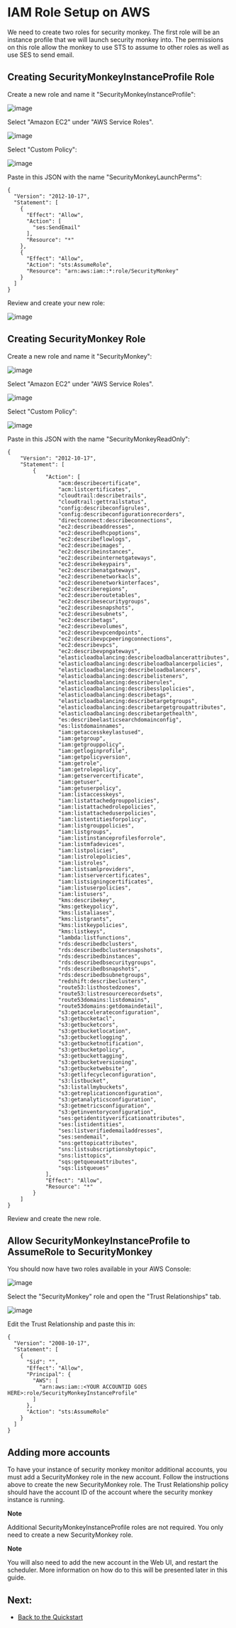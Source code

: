 IAM Role Setup on AWS
=====================

We need to create two roles for security monkey. The first role will be an instance profile that we will launch security monkey into. The permissions on this role allow the monkey to use STS to assume to other roles as well as use SES to send email.

Creating SecurityMonkeyInstanceProfile Role
-------------------------------------------

Create a new role and name it "SecurityMonkeyInstanceProfile":

![image](images/resized_name_securitymonkeyinstanceprofile_role.png)

Select "Amazon EC2" under "AWS Service Roles".

![image](images/resized_create_role.png)

Select "Custom Policy":

![image](images/resized_role_policy.png)

Paste in this JSON with the name "SecurityMonkeyLaunchPerms":

~~~~ {.sourceCode .json}
{
  "Version": "2012-10-17",
  "Statement": [
    {
      "Effect": "Allow",
      "Action": [
        "ses:SendEmail"
      ],
      "Resource": "*"
    },
    {
      "Effect": "Allow",
      "Action": "sts:AssumeRole",
      "Resource": "arn:aws:iam::*:role/SecurityMonkey"
    }
  ]
}
~~~~

Review and create your new role:

![image](images/resized_role_confirmation.png)

Creating SecurityMonkey Role
----------------------------

Create a new role and name it "SecurityMonkey":

![image](images/resized_name_securitymonkey_role.png)

Select "Amazon EC2" under "AWS Service Roles".

![image](images/resized_create_role.png)

Select "Custom Policy":

![image](images/resized_role_policy.png)

Paste in this JSON with the name "SecurityMonkeyReadOnly":

~~~~ {.sourceCode .json}
{
    "Version": "2012-10-17",
    "Statement": [
        {
            "Action": [
                "acm:describecertificate",
                "acm:listcertificates",
                "cloudtrail:describetrails",
                "cloudtrail:gettrailstatus",
                "config:describeconfigrules",
                "config:describeconfigurationrecorders",
                "directconnect:describeconnections",
                "ec2:describeaddresses",
                "ec2:describedhcpoptions",
                "ec2:describeflowlogs",
                "ec2:describeimages",
                "ec2:describeinstances",
                "ec2:describeinternetgateways",
                "ec2:describekeypairs",
                "ec2:describenatgateways",
                "ec2:describenetworkacls",
                "ec2:describenetworkinterfaces",
                "ec2:describeregions",
                "ec2:describeroutetables",
                "ec2:describesecuritygroups",
                "ec2:describesnapshots",
                "ec2:describesubnets",
                "ec2:describetags",
                "ec2:describevolumes",
                "ec2:describevpcendpoints",
                "ec2:describevpcpeeringconnections",
                "ec2:describevpcs",
                "ec2:describevpngateways",
                "elasticloadbalancing:describeloadbalancerattributes",
                "elasticloadbalancing:describeloadbalancerpolicies",
                "elasticloadbalancing:describeloadbalancers",
                "elasticloadbalancing:describelisteners",
                "elasticloadbalancing:describerules",
                "elasticloadbalancing:describesslpolicies",
                "elasticloadbalancing:describetags",
                "elasticloadbalancing:describetargetgroups",
                "elasticloadbalancing:describetargetgroupattributes",
                "elasticloadbalancing:describetargethealth",
                "es:describeelasticsearchdomainconfig",
                "es:listdomainnames",
                "iam:getaccesskeylastused",
                "iam:getgroup",
                "iam:getgrouppolicy",
                "iam:getloginprofile",
                "iam:getpolicyversion",
                "iam:getrole",
                "iam:getrolepolicy",
                "iam:getservercertificate",
                "iam:getuser",
                "iam:getuserpolicy",
                "iam:listaccesskeys",
                "iam:listattachedgrouppolicies",
                "iam:listattachedrolepolicies",
                "iam:listattacheduserpolicies",
                "iam:listentitiesforpolicy",
                "iam:listgrouppolicies",
                "iam:listgroups",
                "iam:listinstanceprofilesforrole",
                "iam:listmfadevices",
                "iam:listpolicies",
                "iam:listrolepolicies",
                "iam:listroles",
                "iam:listsamlproviders",
                "iam:listservercertificates",
                "iam:listsigningcertificates",
                "iam:listuserpolicies",
                "iam:listusers",
                "kms:describekey",
                "kms:getkeypolicy",
                "kms:listaliases",
                "kms:listgrants",
                "kms:listkeypolicies",
                "kms:listkeys",
                "lambda:listfunctions",
                "rds:describedbclusters",
                "rds:describedbclustersnapshots",
                "rds:describedbinstances",
                "rds:describedbsecuritygroups",
                "rds:describedbsnapshots",
                "rds:describedbsubnetgroups",
                "redshift:describeclusters",
                "route53:listhostedzones",
                "route53:listresourcerecordsets",
                "route53domains:listdomains",
                "route53domains:getdomaindetail",
                "s3:getaccelerateconfiguration",
                "s3:getbucketacl",
                "s3:getbucketcors",
                "s3:getbucketlocation",
                "s3:getbucketlogging",
                "s3:getbucketnotification",
                "s3:getbucketpolicy",
                "s3:getbuckettagging",
                "s3:getbucketversioning",
                "s3:getbucketwebsite",
                "s3:getlifecycleconfiguration",
                "s3:listbucket",
                "s3:listallmybuckets",
                "s3:getreplicationconfiguration",
                "s3:getanalyticsconfiguration",
                "s3:getmetricsconfiguration",
                "s3:getinventoryconfiguration",
                "ses:getidentityverificationattributes",
                "ses:listidentities",
                "ses:listverifiedemailaddresses",
                "ses:sendemail",
                "sns:gettopicattributes",
                "sns:listsubscriptionsbytopic",
                "sns:listtopics",
                "sqs:getqueueattributes",
                "sqs:listqueues"
            ],
            "Effect": "Allow",
            "Resource": "*"
        }
    ]
}
~~~~

Review and create the new role.

Allow SecurityMonkeyInstanceProfile to AssumeRole to SecurityMonkey
-------------------------------------------------------------------

You should now have two roles available in your AWS Console:

![image](images/resized_both_roles.png)

Select the "SecurityMonkey" role and open the "Trust Relationships" tab.

![image](images/resized_edit_trust_relationship.png)

Edit the Trust Relationship and paste this in:

~~~~ {.sourceCode .json}
{
  "Version": "2008-10-17",
  "Statement": [
    {
      "Sid": "",
      "Effect": "Allow",
      "Principal": {
        "AWS": [
          "arn:aws:iam::<YOUR ACCOUNTID GOES HERE>:role/SecurityMonkeyInstanceProfile"
        ]
      },
      "Action": "sts:AssumeRole"
    }
  ]
}
~~~~

Adding more accounts
--------------------

To have your instance of security monkey monitor additional accounts, you must add a SecurityMonkey role in the new account. Follow the instructions above to create the new SecurityMonkey role. The Trust Relationship policy should have the account ID of the account where the security monkey instance is running.

**Note**

Additional SecurityMonkeyInstanceProfile roles are not required. You only need to create a new SecurityMonkey role.

**Note**

You will also need to add the new account in the Web UI, and restart the scheduler. More information on how do to this will be presented later in this guide.

Next:
-----

- [Back to the Quickstart](quickstart.md#database)